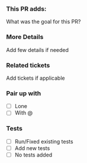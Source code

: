 ### This PR adds:
What was the goal for this PR?

### More Details
Add few details if needed

### Related tickets
Add tickets if applicable

### Pair up with
- [ ] Lone
- [ ] With @

### Tests
- [ ] Run/Fixed existing tests
- [ ] Add new tests
- [ ] No tests added
